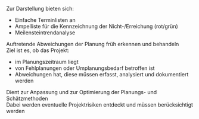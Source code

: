 Zur Darstellung bieten sich:

- Einfache Terminlisten an
- Ampelliste für die Kennzeichnung der Nicht-/Erreichung (rot/grün)
- Meilensteintrendanalyse

Auftretende Abweichungen der Planung früh erkennen und behandeln  
Ziel ist es, ob das Projekt:
- im Planungszeitraum liegt  
- von Fehlplanungen oder Umplanungsbedarf betroffen ist  
- Abweichungen hat, diese müssen erfasst, analysiert und dokumentiert werden  

Dient zur Anpassung und zur Optimierung der Planungs- und Schätzmethoden  
Dabei werden eventuelle Projektrisiken entdeckt und müssen berücksichtigt werden  

